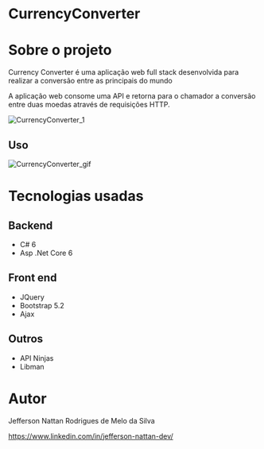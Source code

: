 # CurrencyConverter

# Sobre o projeto

Currency Converter é uma aplicação web full stack desenvolvida para realizar a conversão entre as principais do mundo

A aplicação web consome uma API e retorna para o chamador a conversão entre duas moedas através de requisições HTTP.

![CurrencyConverter_1](https://github.com/JNattan0x/CurrencyConverter/assets/19180333/e7e766d6-f6f4-44e0-bf38-d662fde1a229)

## Uso

![CurrencyConverter_gif](https://github.com/JNattan0x/CurrencyConverter/assets/19180333/d10e538c-4db8-4eb2-a325-4e6f94d15cef)

# Tecnologias usadas

## Backend
- C# 6
- Asp .Net Core 6
  
## Front end
- JQuery
- Bootstrap 5.2
- Ajax

## Outros
- API Ninjas
- Libman
  


# Autor
Jefferson Nattan Rodrigues de Melo da Silva

https://www.linkedin.com/in/jefferson-nattan-dev/
